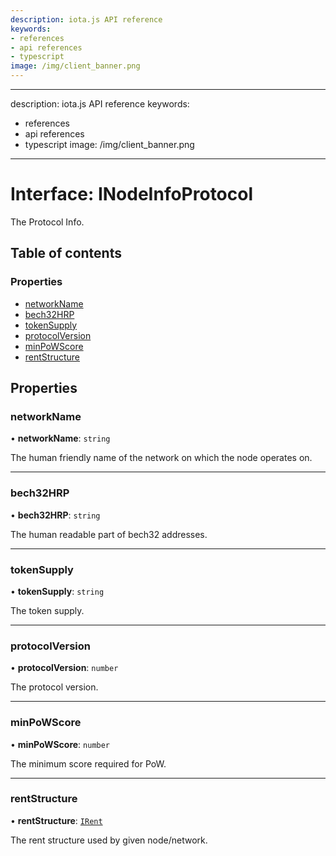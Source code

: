 ```yaml
---
description: iota.js API reference
keywords:
- references
- api references
- typescript
image: /img/client_banner.png
---
```

---
description: iota.js API reference
keywords:
- references
- api references
- typescript
image: /img/client_banner.png
---
# Interface: INodeInfoProtocol

The Protocol Info.

## Table of contents

### Properties

- [networkName](INodeInfoProtocol.md#networkname)
- [bech32HRP](INodeInfoProtocol.md#bech32hrp)
- [tokenSupply](INodeInfoProtocol.md#tokensupply)
- [protocolVersion](INodeInfoProtocol.md#protocolversion)
- [minPoWScore](INodeInfoProtocol.md#minpowscore)
- [rentStructure](INodeInfoProtocol.md#rentstructure)

## Properties

### networkName

• **networkName**: `string`

The human friendly name of the network on which the node operates on.

___

### bech32HRP

• **bech32HRP**: `string`

The human readable part of bech32 addresses.

___

### tokenSupply

• **tokenSupply**: `string`

The token supply.

___

### protocolVersion

• **protocolVersion**: `number`

The protocol version.

___

### minPoWScore

• **minPoWScore**: `number`

The minimum score required for PoW.

___

### rentStructure

• **rentStructure**: [`IRent`](IRent.md)

The rent structure used by given node/network.

